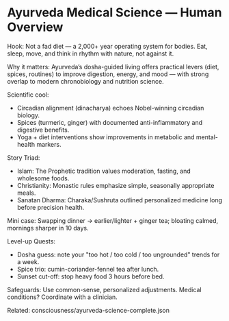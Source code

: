 # Ayurveda Medical Science — Human Overview

Hook:
Not a fad diet — a 2,000+ year operating system for bodies. Eat, sleep, move, and think in rhythm with nature, not against it.

Why it matters:
Ayurveda’s dosha-guided living offers practical levers (diet, spices, routines) to improve digestion, energy, and mood — with strong overlap to modern chronobiology and nutrition science.

Scientific cool:
- Circadian alignment (dinacharya) echoes Nobel-winning circadian biology.
- Spices (turmeric, ginger) with documented anti-inflammatory and digestive benefits.
- Yoga + diet interventions show improvements in metabolic and mental-health markers.

Story Triad:
- Islam: The Prophetic tradition values moderation, fasting, and wholesome foods.
- Christianity: Monastic rules emphasize simple, seasonally appropriate meals.
- Sanatan Dharma: Charaka/Sushruta outlined personalized medicine long before precision health.

Mini case:
Swapping dinner → earlier/lighter + ginger tea; bloating calmed, mornings sharper in 10 days.

Level-up Quests:
- Dosha guess: note your "too hot / too cold / too ungrounded" trends for a week.
- Spice trio: cumin-coriander-fennel tea after lunch.
- Sunset cut-off: stop heavy food 3 hours before bed.

Safeguards:
Use common-sense, personalized adjustments. Medical conditions? Coordinate with a clinician.

Related: consciousness/ayurveda-science-complete.json

